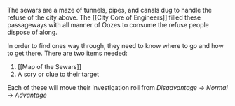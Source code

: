 The sewars are a maze of tunnels, pipes, and canals dug to handle the refuse of the city above. The [[City Core of Engineers]] filled these passageways with all manner of Oozes to consume the refuse people dispose of along.

In order to find ones way through, they need to know where to go and how to get there. There are two items needed:

1) [[Map of the Sewars]] 
2) A scry or clue to their target

Each of these will move their investigation roll from *Disadvantage* -> *Normal* -> *Advantage*


